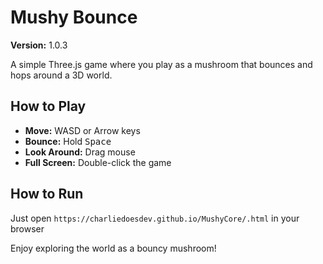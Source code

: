 # Mushy Bounce

**Version:** 1.0.3

A simple Three.js game where you play as a mushroom that bounces and hops around a 3D world.

## How to Play

- **Move:** WASD or Arrow keys
- **Bounce:** Hold <kbd>Space</kbd>
- **Look Around:** Drag mouse
- **Full Screen:** Double-click the game

## How to Run

Just open `https://charliedoesdev.github.io/MushyCore/.html` in your browser

Enjoy exploring the world as a bouncy mushroom!

